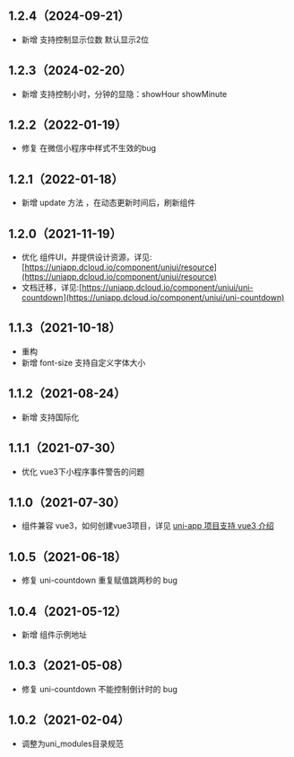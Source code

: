 ## 1.2.4（2024-09-21）
- 新增 支持控制显示位数 默认显示2位
## 1.2.3（2024-02-20）
- 新增 支持控制小时，分钟的显隐：showHour showMinute
## 1.2.2（2022-01-19）
- 修复 在微信小程序中样式不生效的bug
## 1.2.1（2022-01-18）
- 新增 update 方法 ，在动态更新时间后，刷新组件
## 1.2.0（2021-11-19）
- 优化 组件UI，并提供设计资源，详见:[https://uniapp.dcloud.io/component/uniui/resource](https://uniapp.dcloud.io/component/uniui/resource)
- 文档迁移，详见:[https://uniapp.dcloud.io/component/uniui/uni-countdown](https://uniapp.dcloud.io/component/uniui/uni-countdown)
## 1.1.3（2021-10-18）
- 重构
- 新增 font-size 支持自定义字体大小
## 1.1.2（2021-08-24）
- 新增 支持国际化
## 1.1.1（2021-07-30）
- 优化 vue3下小程序事件警告的问题
## 1.1.0（2021-07-30）
- 组件兼容 vue3，如何创建vue3项目，详见 [uni-app 项目支持 vue3 介绍](https://ask.dcloud.net.cn/article/37834)
## 1.0.5（2021-06-18）
- 修复 uni-countdown 重复赋值跳两秒的 bug
## 1.0.4（2021-05-12）
- 新增 组件示例地址
## 1.0.3（2021-05-08）
- 修复 uni-countdown 不能控制倒计时的 bug
## 1.0.2（2021-02-04）
- 调整为uni_modules目录规范
